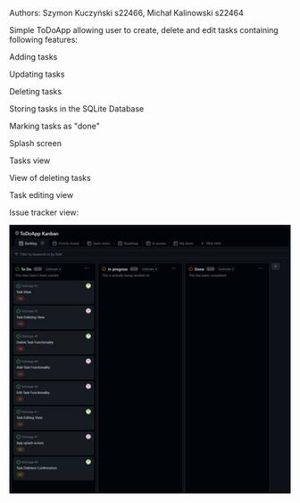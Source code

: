 Authors: Szymon Kuczyński s22466, Michał Kalinowski s22464

Simple ToDoApp allowing user to create, delete and edit tasks containing following features:

Adding tasks

Updating tasks

Deleting tasks

Storing tasks in the SQLite Database

Marking tasks as "done"

Splash screen

Tasks view

View of deleting tasks

Task editing view

Issue tracker view: 

![Alt text](pic1.jpg)
